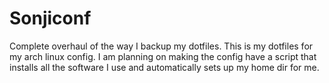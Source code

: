 # Sonjiconf
Complete overhaul of the way I backup my dotfiles. This is my dotfiles for my arch linux config. I am planning on making the config have a script that installs all the software I use and automatically sets up my home dir for me.
